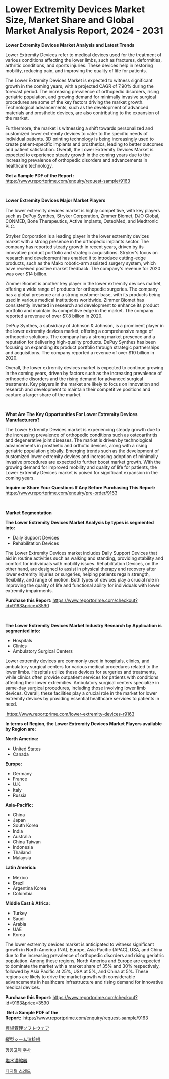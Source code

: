 <p><h1>Lower Extremity Devices Market Size, Market Share and Global Market Analysis Report, 2024 - 2031</h1></p><p><strong>Lower Extremity Devices Market Analysis and Latest Trends</strong></p>
<p><p>Lower Extremity Devices refer to medical devices used for the treatment of various conditions affecting the lower limbs, such as fractures, deformities, arthritic conditions, and sports injuries. These devices help in restoring mobility, reducing pain, and improving the quality of life for patients.</p><p>The Lower Extremity Devices Market is expected to witness significant growth in the coming years, with a projected CAGR of 7.90% during the forecast period. The increasing prevalence of orthopedic disorders, rising geriatric population, and growing demand for minimally invasive surgical procedures are some of the key factors driving the market growth. Technological advancements, such as the development of advanced materials and prosthetic devices, are also contributing to the expansion of the market.</p><p>Furthermore, the market is witnessing a shift towards personalized and customized lower extremity devices to cater to the specific needs of individual patients. 3D printing technology is being increasingly used to create patient-specific implants and prosthetics, leading to better outcomes and patient satisfaction. Overall, the Lower Extremity Devices Market is expected to experience steady growth in the coming years due to the increasing prevalence of orthopedic disorders and advancements in healthcare technology.</p></p>
<p><strong>Get a Sample PDF of the Report:&nbsp;</strong> <a href="https://www.reportprime.com/enquiry/request-sample/9163">https://www.reportprime.com/enquiry/request-sample/9163</a></p>
<p>&nbsp;</p>
<p><strong>Lower Extremity Devices Major Market Players</strong></p>
<p><p>The lower extremity devices market is highly competitive, with key players such as DePuy Synthes, Stryker Corporation, Zimmer Biomet, DJO Global, CONMED, Bone Therapeutics, Active Implants, OsteoMed, and Medtronic PLC. </p><p>Stryker Corporation is a leading player in the lower extremity devices market with a strong presence in the orthopedic implants sector. The company has reported steady growth in recent years, driven by its innovative product portfolio and strategic acquisitions. Stryker's focus on research and development has enabled it to introduce cutting-edge products, such as the Mako robotic-arm assisted surgery system, which have received positive market feedback. The company's revenue for 2020 was over $14 billion.</p><p>Zimmer Biomet is another key player in the lower extremity devices market, offering a wide range of products for orthopedic surgeries. The company has a global presence and a strong customer base, with its products being used in various medical institutions worldwide. Zimmer Biomet has consistently invested in research and development to enhance its product portfolio and maintain its competitive edge in the market. The company reported a revenue of over $7.8 billion in 2020.</p><p>DePuy Synthes, a subsidiary of Johnson & Johnson, is a prominent player in the lower extremity devices market, offering a comprehensive range of orthopedic solutions. The company has a strong market presence and a reputation for delivering high-quality products. DePuy Synthes has been focusing on expanding its product portfolio through strategic partnerships and acquisitions. The company reported a revenue of over $10 billion in 2020.</p><p>Overall, the lower extremity devices market is expected to continue growing in the coming years, driven by factors such as the increasing prevalence of orthopedic disorders and the rising demand for advanced surgical treatments. Key players in the market are likely to focus on innovation and research and development to maintain their competitive positions and capture a larger share of the market.</p></p>
<p>&nbsp;</p>
<p><strong>What Are The Key Opportunities For Lower Extremity Devices Manufacturers?</strong></p>
<p><p>The Lower Extremity Devices market is experiencing steady growth due to the increasing prevalence of orthopedic conditions such as osteoarthritis and degenerative joint diseases. The market is driven by technological advancements in prosthetic and orthotic devices, along with a rising geriatric population globally. Emerging trends such as the development of customized lower extremity devices and increasing adoption of minimally invasive procedures are expected to further boost market growth. With the growing demand for improved mobility and quality of life for patients, the Lower Extremity Devices market is poised for significant expansion in the coming years.</p></p>
<p><strong>Inquire or Share Your Questions If Any Before Purchasing This Report:</strong> <a href="https://www.reportprime.com/enquiry/pre-order/9163">https://www.reportprime.com/enquiry/pre-order/9163</a></p>
<p>&nbsp;</p>
<p><strong>Market Segmentation</strong></p>
<p><strong>The Lower Extremity Devices Market Analysis by types is segmented into:</strong></p>
<p><ul><li>Daily Support Devices</li><li>Rehabilitation Devices</li></ul></p>
<p><p>The Lower Extremity Devices market includes Daily Support Devices that aid in routine activities such as walking and standing, providing stability and comfort for individuals with mobility issues. Rehabilitation Devices, on the other hand, are designed to assist in physical therapy and recovery after lower extremity injuries or surgeries, helping patients regain strength, flexibility, and range of motion. Both types of devices play a crucial role in improving the quality of life and functional ability for individuals with lower extremity impairments.</p></p>
<p><strong>Purchase this Report:&nbsp;</strong><a href="https://www.reportprime.com/checkout?id=9163&price=3590">https://www.reportprime.com/checkout?id=9163&price=3590</a></p>
<p>&nbsp;</p>
<p><strong>The Lower Extremity Devices Market Industry Research by Application is segmented into:</strong></p>
<p><ul><li>Hospitals</li><li>Clinics</li><li>Ambulatory Surgical Centers</li></ul></p>
<p><p>Lower extremity devices are commonly used in hospitals, clinics, and ambulatory surgical centers for various medical procedures related to the lower limbs. Hospitals utilize these devices for surgeries and treatments, while clinics often provide outpatient services for patients with conditions affecting their lower extremities. Ambulatory surgical centers specialize in same-day surgical procedures, including those involving lower limb devices. Overall, these facilities play a crucial role in the market for lower extremity devices by providing essential healthcare services to patients in need.</p></p>
<p><a href="https://www.reportprime.com/lower-extremity-devices-r9163">&nbsp;https://www.reportprime.com/lower-extremity-devices-r9163</a></p>
<p><strong>In terms of Region, the Lower Extremity Devices Market Players available by Region are:</strong></p>
<p>
    <p> <strong> North America: </strong>
        <ul>
            <li>United States</li>
            <li>Canada</li>
        </ul>
        </p> 
    <p> <strong> Europe: </strong>
        <ul>
            <li>Germany</li>
            <li>France</li>
            <li>U.K.</li>
            <li>Italy</li>
            <li>Russia</li>
        </ul>
        </p> 
    <p> <strong> Asia-Pacific: </strong>
        <ul>
            <li>China</li>
            <li>Japan</li>
            <li>South Korea</li>
            <li>India</li>
            <li>Australia</li>
            <li>China Taiwan</li>
            <li>Indonesia</li>
            <li>Thailand</li>
            <li>Malaysia</li>
        </ul>
        </p> 
    <p> <strong> Latin America: </strong>
        <ul>
            <li>Mexico</li>
            <li>Brazil</li>
            <li>Argentina Korea</li>
            <li>Colombia</li>
        </ul>
        </p> 
    <p> <strong> Middle East & Africa: </strong>
        <ul>
            <li>Turkey</li>
            <li>Saudi</li>
            <li>Arabia</li>
            <li>UAE</li>
            <li>Korea</li>
        </ul>
    </p>
    </p>
<p><p>The lower extremity devices market is anticipated to witness significant growth in North America (NA), Europe, Asia Pacific (APAC), USA, and China due to the increasing prevalence of orthopedic disorders and rising geriatric population. Among these regions, North America and Europe are expected to dominate the market with a market share of 35% and 30% respectively, followed by Asia Pacific at 25%, USA at 5%, and China at 5%. These regions are likely to drive the market growth with considerable advancements in healthcare infrastructure and rising demand for innovative medical devices.</p></p>
<p><strong>Purchase this Report: </strong><a href="https://www.reportprime.com/checkout?id=9163&price=3590">https://www.reportprime.com/checkout?id=9163&price=3590</a></p>
<p>&nbsp;<strong>Get a Sample PDF of the Report:&nbsp;&nbsp;</strong><a href="https://www.reportprime.com/enquiry/request-sample/9163">https://www.reportprime.com/enquiry/request-sample/9163</a></p>
<p><strong></strong></p>
<p><p><a href="https://github.com/lily-u-genius/Market-Research-Report-List-1/blob/main/220684123404.md">農場管理ソフトウェア</a></p><p><a href="https://medium.com/@timslater46/%E9%95%B7%E6%89%8B%E6%96%B9%E5%90%91%E7%B8%AB%E5%90%88%E6%BA%B6%E6%8E%A5%E6%A9%9F%E5%B8%82%E5%A0%B4%E8%A6%8F%E6%A8%A1-cagr-%E3%83%88%E3%83%AC%E3%83%B3%E3%83%892024-2030-c936e4d482b9">縦型シーム溶接機</a></p><p><a href="https://medium.com/@darrickdibbert2022/%ED%95%AD%EC%9D%91%EA%B3%A0%EC%A0%9C-%EC%A3%BC%EC%82%AC-%EC%8B%9C%EC%9E%A5-%EC%8B%9C%EC%9E%A5-cagr-%EC%8B%9C%EC%9E%A5-%ED%8A%B8%EB%A0%8C%EB%93%9C-%EB%B0%8F-%EC%84%B1%EC%9E%A5-%EC%A0%84%EB%9E%B5%EC%97%90-%EB%8C%80%ED%95%9C-%ED%86%B5%EC%B0%B0%EB%A0%A5-09dce1b3dc2c">항응고제 주사</a></p><p><a href="https://medium.com/@torreyjones1910/%E5%A1%A9%E6%B0%B4%E6%BF%83%E7%B8%AE%E5%99%A8%E3%81%AE%E5%B8%82%E5%A0%B4%E5%88%86%E6%9E%90%E3%81%A82024%E5%B9%B4%E3%81%8B%E3%82%892031%E5%B9%B4%E3%81%BE%E3%81%A7%E3%81%AE%E4%BA%88%E6%B8%AC%E3%82%B5%E3%82%A4%E3%82%BA-a87aef627ad0">塩水濃縮器</a></p><p><a href="https://medium.com/@emmareed1901/%EB%94%94%EC%A7%80%ED%84%B8-%EC%8A%A4%EB%A0%88%EB%93%9C-%EC%8B%9C%EC%9E%A5-%EC%9C%A0%ED%98%95-%EC%9D%91%EC%9A%A9-%EB%B0%8F-%EC%A7%80%EB%A6%AC%EB%B3%84-%EC%A2%85%ED%95%A9-%ED%8F%89%EA%B0%80-3191a3577447">디지털 스레드</a></p></p>